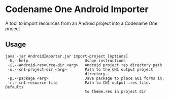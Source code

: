 # Codename One Android Importer

A tool to import resources from an Android project into a Codename One project

## Usage

~~~~
java -jar AndroidImporter.jar import-project [options]
 -h,--help                         Usage instructions
 -i,--android-resource-dir <arg>   Android project res directory path
 -o,--cn1-project-dir <arg>        Path to the CN1 output project
                                   directory.
 -p,--package <arg>                Java package to place GUI forms in.
 -r,--cn1-resource-file            Path to CN1 output .res file.  Defaults
                                   to theme.res in project dir
~~~~
